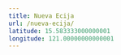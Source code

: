 ```yaml
---
title: Nueva Ecija
url: /nueva-ecija/
latitude: 15.583333000000001
longitude: 121.00000000000001
---
```

